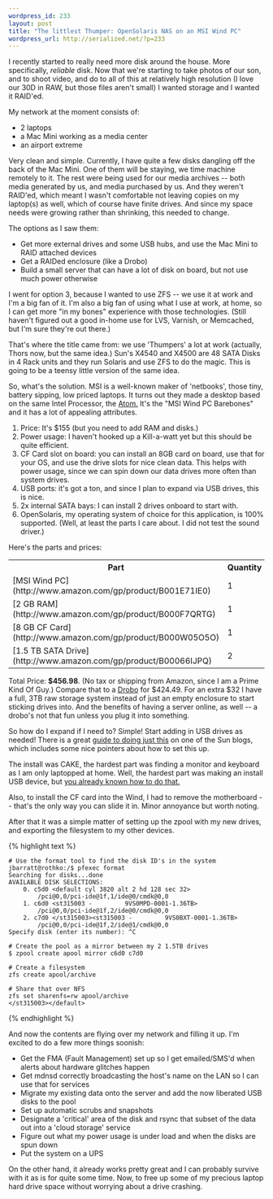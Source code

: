 ```yaml
--- 
wordpress_id: 233
layout: post
title: "The littlest Thumper: OpenSolaris NAS on an MSI Wind PC"
wordpress_url: http://serialized.net/?p=233
---
```

I recently started to really need more disk around the house. More specifically, _reliable_ disk.
Now that we're starting to take photos of our son, and to shoot video, and do to all of this at
relatively high resolution (I love our 30D in RAW, but those files aren't small) I wanted storage and I wanted it RAID'ed.

My network at the moment consists of:
<ul>
<li>2 laptops</li>
<li>a Mac Mini working as a media center</li>
<li>an airport extreme</li>
</ul>

Very clean and simple. Currently, I have quite a few disks dangling off the back of the Mac Mini. One of them will be staying, we time machine remotely to it. The rest were being used for our media
archives -- both media generated by us, and media purchased by us. And they weren't RAID'ed, which meant I wasn't comfortable not leaving copies on my laptop(s) as well, which of course have finite
drives. And since my space needs were growing rather than shrinking, this needed to change.

The options as I saw them:
<ul>
<li>Get more external drives and some USB hubs, and use the Mac Mini to RAID attached devices</li>
<li>Get a RAIDed enclosure (like a Drobo)</li>
<li>Build a small server that can have a lot of disk on board, but not use much power otherwise</li>
</ul>

I went for option 3, because I wanted to use ZFS -- we use it at work and I'm a big fan of it. I'm also a big fan of using what I use at work, at home, so I can get more "in my bones" experience with
those technologies. (Still haven't figured out a good in-home use for LVS, Varnish, or Memcached, but I'm sure they're out there.)

That's where the title came from: we use 'Thumpers' a lot at work (actually, Thors now, but the same idea.) Sun's X4540 and X4500 are 48 SATA Disks in 4 Rack units and they run Solaris and use ZFS to do the magic. This is going to be a teensy little version of the same idea.

So, what's the solution. MSI is a well-known maker of 'netbooks', those tiny, battery sipping, low priced laptops. It turns out they made a desktop based on the same Intel Processor, the [Atom.](http://en.wikipedia.org/wiki/Silverthorne_(CPU))  It's the "MSI Wind PC Barebones" and it has a lot of appealing attributes.
<ol>
<li>Price: It's $155 (but you need to add RAM and disks.)</li>
<li>Power usage: I haven't hooked up a Kill-a-watt yet but this should be quite efficient.</li>
<li>CF Card slot on board: you can install an 8GB card on board, use that for your OS, and use the drive slots for nice clean data. This helps with power usage, since we can spin down our data drives
more often than system drives.</li>
<li>USB ports: it's got a ton, and since I plan to expand via USB drives, this is nice.</li>
<li>2x internal SATA bays: I can install 2 drives onboard to start with.</li>
<li>OpenSolaris, my operating system of choice for this application, is 100% supported. (Well, at least the parts I care about. I did not test the sound driver.) </li>
</ol>

Here's the parts and prices:
<table>
<tr><th>Part</th><th>Quantity</th><th>Price</th></tr>
<tr><td>[MSI Wind PC](http://www.amazon.com/gp/product/B001E71IE0)</td><td>1</td><td>$155.99</td></tr>
<tr><td>[2 GB RAM](http://www.amazon.com/gp/product/B000F7QRTG)</td><td>1</td><td>$24.95</td></tr>
<tr><td>[8 GB CF Card](http://www.amazon.com/gp/product/B000W05O5O)</td><td>1</td><td>$22.08</td></tr>
<tr><td>[1.5 TB SATA Drive](http://www.amazon.com/gp/product/B00066IJPQ)</td><td>2</td><td>$126.98 ea</td></tr>
</table>

Total Price: **$456.98**. (No tax or shipping from Amazon, since I am a Prime Kind Of Guy.)
Compare that to a [Drobo](http://www.amazon.com/Data-Robotics-DR04DD10-FireWire-Automated/dp/B001CZ9ZEE/) for $424.49. 
For an extra $32 I have a full, 3TB raw storage system instead of just an empty enclosure to start sticking drives into. And the benefits of having a server online, as well -- a drobo's not that fun
unless you plug it into something.

So how do I expand if I need to? Simple! Start adding in USB drives as needed! There is a great [guide to doing just this](http://blogs.sun.com/constantin/entry/opensolaris_home_server_zfs_and) on one of the Sun blogs, which includes some nice pointers about how to set this up.

The install was CAKE, the hardest part was finding a monitor and keyboard as I am only laptopped at home. Well, the hardest part was making an install USB device, but [you already known how to do that.](/2009/02/getting-an-opensolaris-bootable-usb-drive/)

Also, to install the CF card into the Wind, I had to remove the motherboard -- that's the only way you can slide it in. Minor annoyance but worth noting.

After that it was a simple matter of setting up the zpool with my new drives, and exporting the filesystem to my other devices.

{% highlight text %}

    # Use the format tool to find the disk ID's in the system
    jbarratt@rothko:/$ pfexec format
    Searching for disks...done
    AVAILABLE DISK SELECTIONS:
        0. c5d0 <default cyl 3820 alt 2 hd 128 sec 32>
            /pci@0,0/pci-ide@1f,1/ide@0/cmdk@0,0
        1. c6d0 <st315003 -         9VS0MPD-0001-1.36TB>
            /pci@0,0/pci-ide@1f,2/ide@0/cmdk@0,0
        2. c7d0 </st315003><st315003 -         9VS0BXT-0001-1.36TB>
            /pci@0,0/pci-ide@1f,2/ide@1/cmdk@0,0
    Specify disk (enter its number): ^C

    # Create the pool as a mirror between my 2 1.5TB drives
    $ zpool create apool mirror c6d0 c7d0

    # Create a filesystem
    zfs create apool/archive

    # Share that over NFS
    zfs set sharenfs=rw apool/archive
    </st315003></default>
{% endhighlight %}

And now the contents are flying over my network and filling it up. I'm excited to do a few more things soonish:
<ul>
<li>Get the FMA (Fault Management) set up so I get emailed/SMS'd when alerts about hardware glitches happen</li>
<li>Get mdnsd correctly broadcasting the host's name on the LAN so I can use that for services</li>
<li>Migrate my existing data onto the server and add the now liberated USB disks to the pool</li>
<li>Set up automatic scrubs and snapshots</li>
<li>Designate a 'critical' area of the disk and rsync that subset of the data out into a 'cloud storage' service</li>
<li>Figure out what my power usage is under load and when the disks are spun down</li>
<li>Put the system on a UPS</li>
</ul>

On the other hand, it already works pretty great and I can probably survive with it as is for quite some time. Now, to free up some of my precious laptop hard drive space without worrying about a drive crashing.
